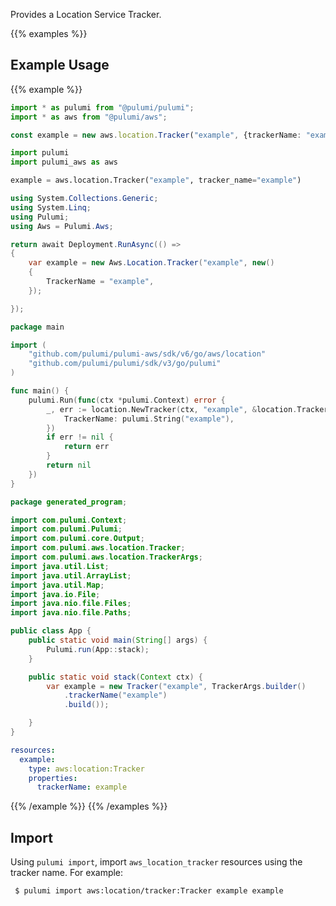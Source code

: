 Provides a Location Service Tracker.

{{% examples %}}
## Example Usage
{{% example %}}

```typescript
import * as pulumi from "@pulumi/pulumi";
import * as aws from "@pulumi/aws";

const example = new aws.location.Tracker("example", {trackerName: "example"});
```
```python
import pulumi
import pulumi_aws as aws

example = aws.location.Tracker("example", tracker_name="example")
```
```csharp
using System.Collections.Generic;
using System.Linq;
using Pulumi;
using Aws = Pulumi.Aws;

return await Deployment.RunAsync(() => 
{
    var example = new Aws.Location.Tracker("example", new()
    {
        TrackerName = "example",
    });

});
```
```go
package main

import (
	"github.com/pulumi/pulumi-aws/sdk/v6/go/aws/location"
	"github.com/pulumi/pulumi/sdk/v3/go/pulumi"
)

func main() {
	pulumi.Run(func(ctx *pulumi.Context) error {
		_, err := location.NewTracker(ctx, "example", &location.TrackerArgs{
			TrackerName: pulumi.String("example"),
		})
		if err != nil {
			return err
		}
		return nil
	})
}
```
```java
package generated_program;

import com.pulumi.Context;
import com.pulumi.Pulumi;
import com.pulumi.core.Output;
import com.pulumi.aws.location.Tracker;
import com.pulumi.aws.location.TrackerArgs;
import java.util.List;
import java.util.ArrayList;
import java.util.Map;
import java.io.File;
import java.nio.file.Files;
import java.nio.file.Paths;

public class App {
    public static void main(String[] args) {
        Pulumi.run(App::stack);
    }

    public static void stack(Context ctx) {
        var example = new Tracker("example", TrackerArgs.builder()        
            .trackerName("example")
            .build());

    }
}
```
```yaml
resources:
  example:
    type: aws:location:Tracker
    properties:
      trackerName: example
```
{{% /example %}}
{{% /examples %}}

## Import

Using `pulumi import`, import `aws_location_tracker` resources using the tracker name. For example:

```sh
 $ pulumi import aws:location/tracker:Tracker example example
```
 